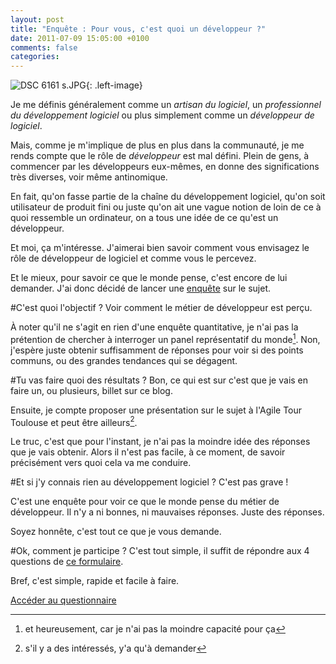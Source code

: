 ```yaml
---
layout: post
title: "Enquête : Pour vous, c'est quoi un développeur ?"
date: 2011-07-09 15:05:00 +0100
comments: false
categories: 
---
```

![DSC 6161 s.JPG](https://blog.crafting-labs.fr/images/illustration/.DSC_6161_s_s.jpg){: .left-image}

Je me définis généralement comme un *artisan du logiciel*, un *professionnel du développement logiciel* ou plus simplement comme un *développeur de logiciel*.


Mais, comme je m'implique de plus en plus dans la communauté, je me rends compte que le rôle de *développeur* est mal défini.
Plein de gens, à commencer par les développeurs eux-mêmes, en donne des significations très diverses, voir même antinomique.

En fait, qu'on fasse partie de la chaîne du développement logiciel, qu'on soit utilisateur de produit fini ou juste qu'on ait une vague notion de loin de ce à quoi ressemble un ordinateur, on a tous une idée de ce qu'est un développeur.


Et moi, ça m'intéresse. J'aimerai bien savoir comment vous envisagez le rôle de développeur de logiciel et comme vous le percevez.

Et le mieux, pour savoir ce que le monde pense, c'est encore de lui demander. 
J'ai donc décidé de lancer une [enquête](http://antoine.vernois.net/whatisdev/?p=form) sur le sujet.

#C'est quoi l'objectif ?
Voir comment le métier de développeur est perçu.

À noter qu'il ne s'agit en rien d'une enquête quantitative, je n'ai pas la prétention de chercher à interroger un panel représentatif du monde[^1].
Non, j'espère juste obtenir suffisamment de réponses pour voir si des points communs, ou des grandes tendances qui se dégagent.

#Tu vas faire quoi des résultats ?
Bon, ce qui est sur c'est que je vais en faire un, ou plusieurs, billet sur ce blog.

Ensuite, je compte proposer une présentation sur le sujet à l'Agile Tour Toulouse et peut être ailleurs[^2].

Le truc, c'est que pour l'instant, je n'ai pas la moindre idée des réponses que je vais obtenir.
Alors il n'est pas facile, à ce moment, de savoir précisément vers quoi cela va me conduire.

#Et si j'y connais rien au développement logiciel ?
C'est pas grave !

C'est une enquête pour voir ce que le monde pense du métier de développeur. Il n'y a ni bonnes, ni mauvaises réponses.
Juste des réponses.

Soyez honnête, c'est tout ce que je vous demande.

#Ok, comment je participe ?
C'est tout simple, il suffit de répondre aux 4 questions de [ce formulaire](http://antoine.vernois.net/whatisdev/?p=form).

Bref, c'est simple, rapide et facile à faire.

[Accéder au questionnaire](http://antoine.vernois.net/whatisdev/?p=form)


[^1]: et heureusement, car je n'ai pas la moindre capacité pour ça
[^2]: s'il y a des intéressés, y'a qu'à demander
